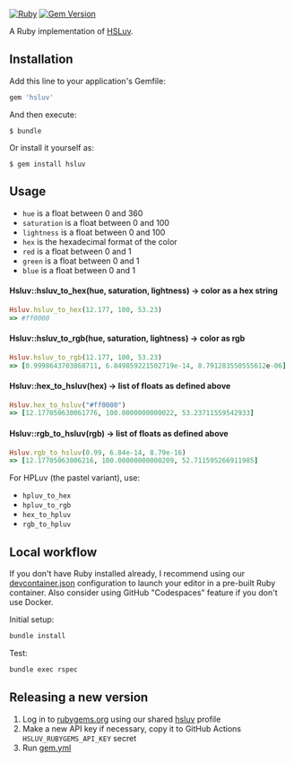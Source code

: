 [![Ruby](https://github.com/hsluv/hsluv-ruby/actions/workflows/ruby.yml/badge.svg)](https://github.com/hsluv/hsluv-ruby/actions/workflows/ruby.yml)
[![Gem Version](https://img.shields.io/gem/v/hsluv.svg)](https://rubygems.org/gems/hsluv)

A Ruby implementation of [HSLuv](https://www.hsluv.org).

## Installation

Add this line to your application's Gemfile:

```ruby
gem 'hsluv'
```

And then execute:

    $ bundle

Or install it yourself as:

    $ gem install hsluv

## Usage

- `hue` is a float between 0 and 360
- `saturation` is a float between 0 and 100
- `lightness` is a float between 0 and 100
- `hex` is the hexadecimal format of the color
- `red` is a float between 0 and 1
- `green` is a float between 0 and 1
- `blue` is a float between 0 and 1

#### Hsluv::hsluv_to_hex(hue, saturation, lightness) -> color as a hex string

```ruby
Hsluv.hsluv_to_hex(12.177, 100, 53.23)
=> #ff0000
```

#### Hsluv::hsluv_to_rgb(hue, saturation, lightness) -> color as rgb

```ruby
Hsluv.hsluv_to_rgb(12.177, 100, 53.23)
=> [0.9998643703868711, 6.849859221502719e-14, 8.791283550555612e-06]
```

#### Hsluv::hex_to_hsluv(hex) -> list of floats as defined above

```ruby
Hsluv.hex_to_hsluv("#ff0000")
=> [12.177050630061776, 100.0000000000022, 53.23711559542933]
```

#### Hsluv::rgb_to_hsluv(rgb) -> list of floats as defined above

```ruby
Hsluv.rgb_to_hsluv(0.99, 6.84e-14, 8.79e-16)
=> [12.17705063006216, 100.00000000000209, 52.711595266911985]
```

For HPLuv (the pastel variant), use:

- `hpluv_to_hex`
- `hpluv_to_rgb`
- `hex_to_hpluv`
- `rgb_to_hpluv`

## Local workflow

If you don't have Ruby installed already, I recommend using our [devcontainer.json](.devcontainer/devcontainer.json) configuration to launch your editor in a pre-built Ruby container. Also consider using GitHub "Codespaces" feature if you don't use Docker.

Initial setup:

```bash
bundle install
```

Test:

```bash
bundle exec rspec
```

## Releasing a new version

1. Log in to [rubygems.org](https://rubygems.org/) using our shared [hsluv](https://rubygems.org/profiles/hsluv) profile
2. Make a new API key if necessary, copy it to GitHub Actions `HSLUV_RUBYGEMS_API_KEY` secret
3. Run [gem.yml](./github/workflows/gem.yml)
